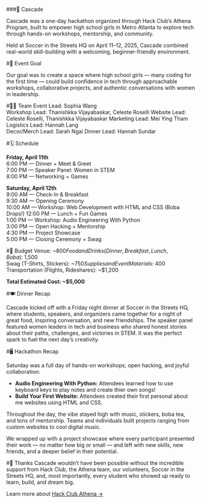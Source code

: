 ###🌊 Cascade

Cascade was a one-day hackathon organized through Hack Club’s Athena Program, built to empower high school girls in Metro Atlanta to explore tech through hands-on workshops, mentorship, and community.

Held at Soccer in the Streets HQ on April 11–12, 2025, Cascade combined real-world skill-building with a welcoming, beginner-friendly environment.

#🎯 Event Goal

Our goal was to create a space where high school girls — many coding for the first time — could build confidence in tech through approachable workshops, collaborative projects, and authentic conversations with women in leadership.

#👩‍💻 Team
Event Lead: Sophia Wang  
Workshop Lead: Thanishkka Vijayabaskar, Celeste Roselli
Website Lead: Celeste Roselli, Thanishkka Vijayabaskar
Marketing Lead: Mei Ying Tham  
Logistics Lead: Hannah Lang  
Decor/Merch Lead: Sarah Ngai
Dinner Lead: Hannah Sundar

#🗓️ Schedule

**Friday, April 11th**  
6:00 PM — Dinner + Meet & Greet  
7:00 PM — Speaker Panel: Women in STEM  
8:00 PM — Networking + Games

**Saturday, April 12th**  
9:00 AM — Check-In & Breakfast  
9:30 AM — Opening Ceremony  
10:00 AM — Workshop: Web Development with HTML and CSS (Boba Drops!) 
12:00 PM — Lunch + Fun Games  
1:00 PM — Workshop: Audio Engineering With Python  
3:00 PM — Open Hacking + Mentorship  
4:30 PM — Project Showcase  
5:00 PM — Closing Ceremony + Swag

#💸 Budget
Venue: ~$800  
Food and Drinks (Dinner, Breakfast, Lunch, Boba): ~$1,500  
Swag (T-Shirts, Stickers): ~$750  
Supplies and Event Materials: ~$400  
Transportation (Flights, Rideshares): ~$1,200  

**Total Estimated Cost: ~$5,000**

#🍽️ Dinner Recap

Cascade kicked off with a Friday night dinner at Soccer in the Streets HQ, where students, speakers, and organizers came together for a night of great food, inspiring conversation, and new friendships. The speaker panel featured women leaders in tech and business who shared honest stories about their paths, challenges, and victories in STEM. It was the perfect spark to fuel the next day’s creativity.

#🖥️ Hackathon Recap

Saturday was a full day of hands-on workshops, open hacking, and joyful collaboration:

- **Audio Engineering With Python:** Attendees learned how to use keyboard keys to play notes and create thier own songs!
- **Build Your First Website:** Attendees created their first personal about me websites using HTML and CSS.

Throughout the day, the vibe stayed high with music, stickers, boba tea, and tons of mentorship. Teams and individuals built projects ranging from custom websites to cool digital music.  

We wrapped up with a project showcase where every participant presented their work — no matter how big or small — and left with new skills, new friends, and a deeper belief in their potential.

#🌟 Thanks
Cascade wouldn’t have been possible without the incredible support from Hack Club, the Athena team, our volunteers, Soccer in the Streets HQ, and, most importantly, every student who showed up ready to learn, build, and dream big.

Learn more about [Hack Club Athena →](https://athena.hackclub.com/events)
